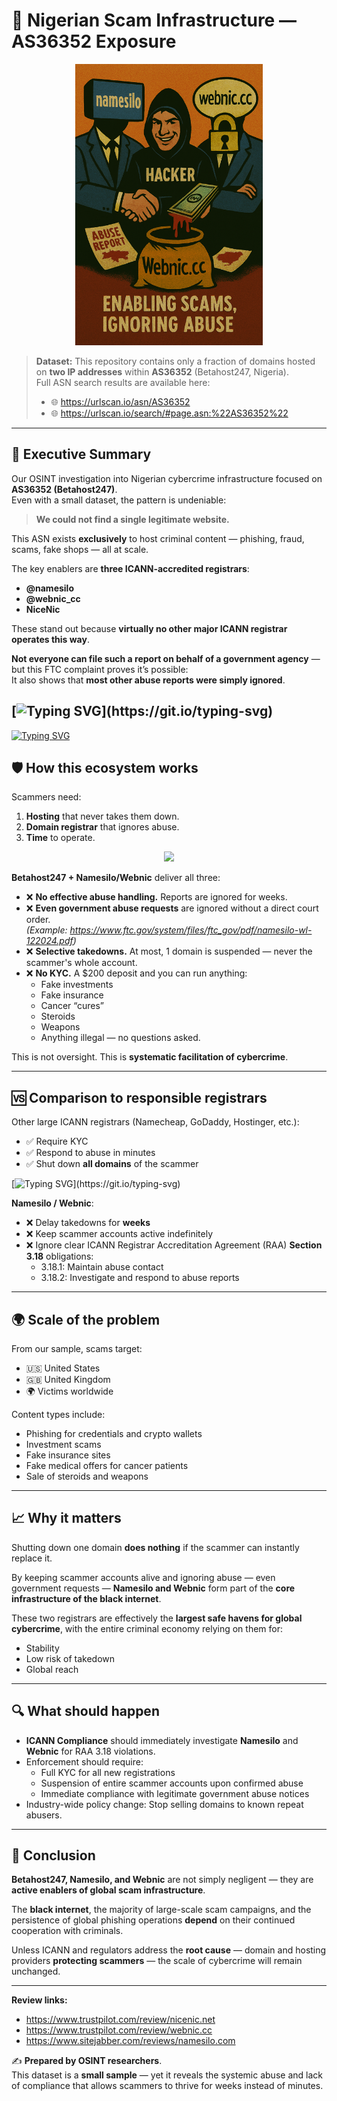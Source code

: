 # 🛑 Nigerian Scam Infrastructure — AS36352 Exposure

<p align="center">
  <img src="image.png" alt="Namesilo & Webnic — Core of Global Scam Infrastructure" width="300">
</p>

> **Dataset:** This repository contains only a fraction of domains hosted on **two IP addresses** within **AS36352** (Betahost247, Nigeria).  
> Full ASN search results are available here:  
> - 🌐 https://urlscan.io/asn/AS36352  
> - 🌐 https://urlscan.io/search/#page.asn:%22AS36352%22

---

## 🚨 Executive Summary
Our OSINT investigation into Nigerian cybercrime infrastructure focused on **AS36352 (Betahost247)**.  
Even with a small dataset, the pattern is undeniable:  
> **We could not find a single legitimate website.**  

This ASN exists **exclusively** to host criminal content — phishing, fraud, scams, fake shops — all at scale.  

The key enablers are **three ICANN-accredited registrars**:
- **@namesilo**
- **@webnic_cc**
- **NiceNic**

These stand out because **virtually no other major ICANN registrar operates this way**.

**Not everyone can file such a report on behalf of a government agency** — but this FTC complaint proves it’s possible:  
It also shows that **most other abuse reports were simply ignored**.

[![Typing SVG](https://readme-typing-svg.demolab.com?font=Fira+Code&pause=1000&color=1DF707&width=435&lines=For+2025+at+least+30k%2B+abuse+reports.)](https://git.io/typing-svg)
---

[![Typing SVG](https://readme-typing-svg.demolab.com?font=Fira+Code&size=24&pause=1500&color=F70000&background=0D111700&width=900&height=80&center=true&vCenter=true&lines=%241.03T+in+scams+—;how+much+could+be+saved+without+ignoring+abuse%3F)](https://git.io/typing-svg)


## 🛡 How this ecosystem works
Scammers need:
1. **Hosting** that never takes them down.
2. **Domain registrar** that ignores abuse.
3. **Time** to operate.

<p align="center">
  <img src="https://user-images.githubusercontent.com/74038190/229223156-0cbdaba9-3128-4d8e-8719-b6b4cf741b67.gif" width="100">
</p>

**Betahost247 + Namesilo/Webnic** deliver all three:
- ❌ **No effective abuse handling.** Reports are ignored for weeks.
- ❌ **Even government abuse requests** are ignored without a direct court order.  
  *(Example: https://www.ftc.gov/system/files/ftc_gov/pdf/namesilo-wl-122024.pdf)*
- ❌ **Selective takedowns.** At most, 1 domain is suspended — never the scammer's whole account.
- ❌ **No KYC.** A $200 deposit and you can run anything:
  - Fake investments
  - Fake insurance
  - Cancer “cures”
  - Steroids
  - Weapons
  - Anything illegal — no questions asked.

This is not oversight. This is **systematic facilitation of cybercrime**.

---

## 🆚 Comparison to responsible registrars
Other large ICANN registrars (Namecheap, GoDaddy, Hostinger, etc.):
- ✅ Require KYC
- ✅ Respond to abuse in minutes
- ✅ Shut down **all domains** of the scammer

[![Typing SVG](https://readme-typing-svg.demolab.com?font=Fira+Code&size=24&pause=1500&color=F70000&background=0D111700&width=900&height=80&center=true&vCenter=true&lines=NameSilo+%26+Webnic+—;core+of+global+scam+infrastructure.)](https://git.io/typing-svg)


**Namesilo / Webnic**:
- ❌ Delay takedowns for **weeks**
- ❌ Keep scammer accounts active indefinitely
- ❌ Ignore clear ICANN Registrar Accreditation Agreement (RAA) **Section 3.18** obligations:
  - 3.18.1: Maintain abuse contact
  - 3.18.2: Investigate and respond to abuse reports

---

## 🌍 Scale of the problem
From our sample, scams target:
- 🇺🇸 United States
- 🇬🇧 United Kingdom
- 🌍 Victims worldwide

Content types include:
- Phishing for credentials and crypto wallets
- Investment scams
- Fake insurance sites
- Fake medical offers for cancer patients
- Sale of steroids and weapons

---

## 📈 Why it matters
Shutting down one domain **does nothing** if the scammer can instantly replace it.  

By keeping scammer accounts alive and ignoring abuse — even government requests — **Namesilo and Webnic** form part of the **core infrastructure of the black internet**.

These two registrars are effectively the **largest safe havens for global cybercrime**, with the entire criminal economy relying on them for:
- Stability
- Low risk of takedown
- Global reach

---

## 🔍 What should happen
- **ICANN Compliance** should immediately investigate **Namesilo** and **Webnic** for RAA 3.18 violations.
- Enforcement should require:
  - Full KYC for all new registrations
  - Suspension of entire scammer accounts upon confirmed abuse
  - Immediate compliance with legitimate government abuse notices
- Industry-wide policy change: Stop selling domains to known repeat abusers.

---

## 💬 Conclusion
**Betahost247, Namesilo, and Webnic** are not simply negligent — they are **active enablers of global scam infrastructure**.  

The **black internet**, the majority of large-scale scam campaigns, and the persistence of global phishing operations **depend** on their continued cooperation with criminals.  

Unless ICANN and regulators address the **root cause** — domain and hosting providers **protecting scammers** — the scale of cybercrime will remain unchanged.

---

**Review links:**
- https://www.trustpilot.com/review/nicenic.net  
- https://www.trustpilot.com/review/webnic.cc  
- https://www.sitejabber.com/reviews/namesilo.com  

✍ **Prepared by OSINT researchers**.  
This dataset is a **small sample** — yet it reveals the systemic abuse and lack of compliance that allows scammers to thrive for weeks instead of minutes.
